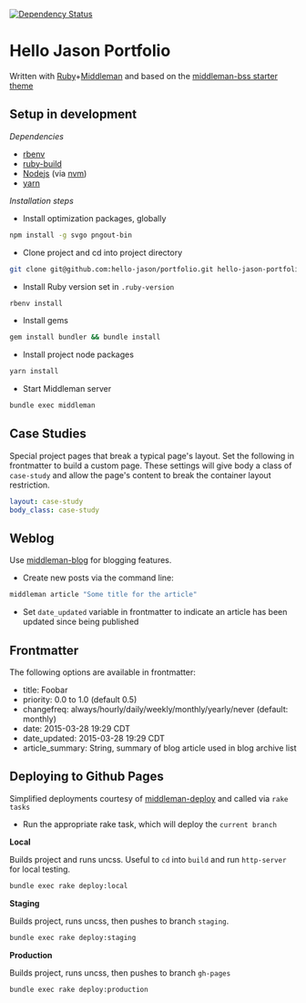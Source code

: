 [![Dependency Status](https://gemnasium.com/hello-jason/portfolio.svg)](https://gemnasium.com/hello-jason/portfolio)

# Hello Jason Portfolio

Written with [Ruby](https://www.ruby-lang.org/en/)+[Middleman](http://middlemanapp.com) and based on the [middleman-bss starter theme](https://github.com/hello-jason/middleman-bss)

## Setup in development

*Dependencies*

* [rbenv](https://github.com/rbenv/rbenv)
* [ruby-build](https://github.com/rbenv/ruby-build#installing-as-an-rbenv-plugin-recommended)
* [Nodejs](http://nodejs.org/) (via [nvm](https://github.com/creationix/nvm))
* [yarn](https://yarnpkg.com/en/docs/install)

*Installation steps*

* Install optimization packages, globally

```bash
npm install -g svgo pngout-bin
```

* Clone project and cd into project directory

```bash
git clone git@github.com:hello-jason/portfolio.git hello-jason-portfolio && cd hello-jason-portfolio
```

* Install Ruby version set in `.ruby-version`

```bash
rbenv install
```

* Install gems

```ruby
gem install bundler && bundle install
```

* Install project node packages

```bash
yarn install
```

* Start Middleman server

```bash
bundle exec middleman
```

## Case Studies

Special project pages that break a typical page's layout. Set the following in frontmatter to build a custom page. These settings will give body a class of `case-study` and allow the page's content to break the container layout restriction.

```yaml
layout: case-study
body_class: case-study
```

## Weblog

Use [middleman-blog](https://middlemanapp.com/basics/blogging/) for blogging features.

* Create new posts via the command line:

```bash
middleman article "Some title for the article"
```

* Set `date_updated` variable in frontmatter to indicate an article has been updated since being published

## Frontmatter

The following options are available in frontmatter:

* title: Foobar
* priority: 0.0 to 1.0 (default 0.5)
* changefreq: always/hourly/daily/weekly/monthly/yearly/never (default: monthly)
* date: 2015-03-28 19:29 CDT
* date_updated: 2015-03-28 19:29 CDT
* article_summary: String, summary of blog article used in blog archive list

## Deploying to Github Pages

Simplified deployments courtesy of [middleman-deploy](https://github.com/middleman-contrib/middleman-deploy) and called via `rake tasks`

* Run the appropriate rake task, which will deploy the `current branch`

**Local**

Builds project and runs uncss. Useful to `cd` into `build` and run `http-server` for local testing.

```bash
bundle exec rake deploy:local
```

**Staging**

Builds project, runs uncss, then pushes to branch `staging`.

```bash
bundle exec rake deploy:staging
```

**Production**

Builds project, runs uncss, then pushes to branch `gh-pages`

```bash
bundle exec rake deploy:production
```
